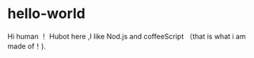 # hello-world
Hi human ！
  Hubot here ,I like  Nod.js  and coffeeScript （that is what i am made of！).
